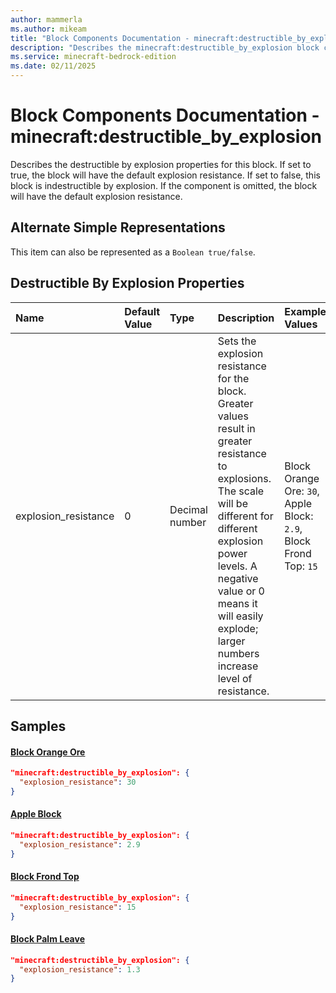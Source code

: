 ```yaml
---
author: mammerla
ms.author: mikeam
title: "Block Components Documentation - minecraft:destructible_by_explosion"
description: "Describes the minecraft:destructible_by_explosion block component"
ms.service: minecraft-bedrock-edition
ms.date: 02/11/2025 
---
```


# Block Components Documentation - minecraft:destructible_by_explosion

Describes the destructible by explosion properties for this block. If set to true, the block will have the default explosion resistance. If set to false, this block is indestructible by explosion. If the component is omitted, the block will have the default explosion resistance.

## Alternate Simple Representations

This item can also be represented as a `Boolean true/false`.


## Destructible By Explosion Properties

|Name       |Default Value |Type |Description |Example Values |
|:----------|:-------------|:----|:-----------|:------------- |
| explosion_resistance | 0 | Decimal number | Sets the explosion resistance for the block. Greater values result in greater resistance to explosions. The scale will be different for different explosion power levels. A negative value or 0 means it will easily explode; larger numbers increase level of resistance. | Block Orange Ore: `30`, Apple Block: `2.9`, Block Frond Top: `15` | 

## Samples

#### [Block Orange Ore](https://github.com/microsoft/minecraft-samples/tree/main/custom_features/basic_orange_ore/behavior_packs/basic_orange_ore/blocks/orange_ore.block.json)


```json
"minecraft:destructible_by_explosion": {
  "explosion_resistance": 30
}
```

#### [Apple Block](https://github.com/microsoft/minecraft-samples/tree/main/custom_features/example_feature_set/behavior_packs/example_feature_set/blocks/apple_block.json)


```json
"minecraft:destructible_by_explosion": {
  "explosion_resistance": 2.9
}
```

#### [Block Frond Top](https://github.com/microsoft/minecraft-samples/tree/main/palm_tree_blocks_and_features/palm_tree_blocks/behavior_packs/palm_tree/blocks/frond_top.block.json)


```json
"minecraft:destructible_by_explosion": {
  "explosion_resistance": 15
}
```

#### [Block Palm Leave](https://github.com/microsoft/minecraft-samples/tree/main/palm_tree_blocks_and_features/palm_tree_blocks/behavior_packs/palm_tree/blocks/palm_leave.block.json)


```json
"minecraft:destructible_by_explosion": {
  "explosion_resistance": 1.3
}
```
